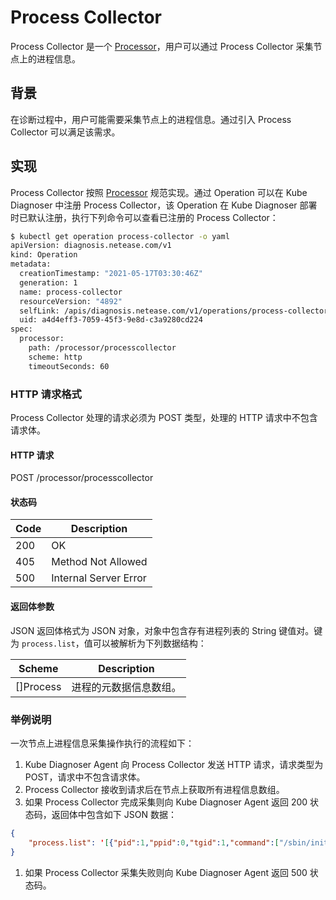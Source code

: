 # Process Collector

Process Collector 是一个 [Processor](../architecture/processor.md)，用户可以通过 Process Collector 采集节点上的进程信息。

## 背景

在诊断过程中，用户可能需要采集节点上的进程信息。通过引入 Process Collector 可以满足该需求。

## 实现

Process Collector 按照 [Processor](../architecture/processor.md) 规范实现。通过 Operation 可以在 Kube Diagnoser 中注册 Process Collector，该 Operation 在 Kube Diagnoser 部署时已默认注册，执行下列命令可以查看已注册的 Process Collector：

```bash
$ kubectl get operation process-collector -o yaml
apiVersion: diagnosis.netease.com/v1
kind: Operation
metadata:
  creationTimestamp: "2021-05-17T03:30:46Z"
  generation: 1
  name: process-collector
  resourceVersion: "4892"
  selfLink: /apis/diagnosis.netease.com/v1/operations/process-collector
  uid: a4d4eff3-7059-45f3-9e8d-c3a9280cd224
spec:
  processor:
    path: /processor/processcollector
    scheme: http
    timeoutSeconds: 60
```

### HTTP 请求格式

Process Collector 处理的请求必须为 POST 类型，处理的 HTTP 请求中不包含请求体。

#### HTTP 请求

POST /processor/processcollector

#### 状态码

| Code | Description |
|-|-|
| 200 | OK |
| 405 | Method Not Allowed |
| 500 | Internal Server Error |

#### 返回体参数

JSON 返回体格式为 JSON 对象，对象中包含存有进程列表的 String 键值对。键为 `process.list`，值可以被解析为下列数据结构：

| Scheme | Description |
|-|-|
| []Process | 进程的元数据信息数组。 |

### 举例说明

一次节点上进程信息采集操作执行的流程如下：

1. Kube Diagnoser Agent 向 Process Collector 发送 HTTP 请求，请求类型为 POST，请求中不包含请求体。
1. Process Collector 接收到请求后在节点上获取所有进程信息数组。
1. 如果 Process Collector 完成采集则向 Kube Diagnoser Agent 返回 200 状态码，返回体中包含如下 JSON 数据：

```json
{
    "process.list": '[{"pid":1,"ppid":0,"tgid":1,"command":["/sbin/init","splash"],"status":"S","createTime":"2021-06-02T01:35:50Z","cpuPercent":1.7139181742323948,"nice":20,"memoryInfo":{"rss":10752000,"vms":165097472,"hwm":0,"data":0,"stack":0,"locked":0,"swap":0}},......]'
}
```

1. 如果 Process Collector 采集失败则向 Kube Diagnoser Agent 返回 500 状态码。
